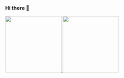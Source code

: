 ### Hi there 👋

<!--
**Joao-Tietbohl/Joao-Tietbohl** is a ✨ _special_ ✨ repository because its `README.md` (this file) appears on your GitHub profile.

Here are some ideas to get you started:

- 🔭 I’m currently working on ...
- 🌱 I’m currently learning ...
- 👯 I’m looking to collaborate on ...
- 🤔 I’m looking for help with ...
- 💬 Ask me about ...
- 📫 How to reach me: ...
- 😄 Pronouns: ...
- ⚡ Fun fact: ...
-->


<div>
  <a href="https://github.com/Joao-Tietbohl">
  <img height="180em" src="https://github-readme-stats.vercel.app/api/top-langs/?username=Joao-Tietbohl&layout=compact&langs_count=7&theme=dracula"/>
  <img height="180em" src="https://github-readme-stats.vercel.app/api?username=Joao-Tietbohl&show_icons=true&theme=dracula&include_all_commits=true&count_private=true"/>
</div>
